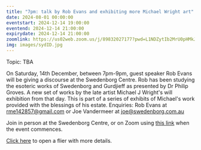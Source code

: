 ```yaml
---
title: "7pm: talk by Rob Evans and exhibiting more Michael Wright art"
date: 2024-08-01 00:00:00
eventstart: 2024-12-14 19:00:00
eventend: 2024-12-14 21:00:00
expirydate: 2024-12-14 21:00:00
zoomlink: https://us02web.zoom.us/j/89832027177?pwd=L1NDZytIb2MrU0pHMkJ4SVJBdG5EQT09
img: images/sydID.jpg
---
```


Topic: TBA

On Saturday, 14th December, between 7pm-9pm, guest speaker Rob Evans will be giving a discourse at the Swedenborg Centre. Rob has been studying the esoteric works of Swedenborg and Gurdjieff as presented by Dr Philip Groves. A new set of works by the late artist Michael J Wright's will exhibition from that day. This is part of a series of exhibits of Michael's work provided with the blessings of his estate. Enquiries: Rob Evans at [rme142857@gmail.com](mailto:rme142857@gmail.com) or Joe Vandermeer at [joe@swedenborg.com.au](mailto:joe@swedenborg.com.au)

Join in person at the Swedenborg Centre, or on Zoom using [this link](https://us02web.zoom.us/j/89832027177?pwd=L1NDZytIb2MrU0pHMkJ4SVJBdG5EQT09) when the event commences.  

[Click here](https://static.swedenborg.com.au/pdf/fliers/syd20240914.pdf) to open a flier with more details.